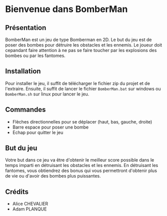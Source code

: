 # Bienvenue dans BomberMan
## Présentation
BomberMan est un jeu de type Bomberman en 2D. Le but du jeu est de poser des bombes pour détruire les obstacles et les ennemis. Le joueur doit cepandant faire attention à ne pas se faire toucher par les explosions des bombes ou par les fantomes.

## Installation
Pour installer le jeu, il suffit de télécharger le fichier zip du projet et de l'extraire. Ensuite, il suffit de lancer le fichier `BomberMan.bat` sur windows ou `BomberMan.sh` sur linux pour lancer le jeu.

## Commandes
- Flèches directionnelles pour se déplacer (haut, bas, gauche, droite)
- Barre espace pour poser une bombe
- Echap pour quitter le jeu

## But du jeu
Votre but dans ce jeu va être d'obtenir le meilleur score possible dans le temps imparti en détruisant les obstacles et les ennemis. En détruisant les fantomes, vous obtiendrez des bonus qui vous permettront d'obtenir plus de vie ou d'avoir des bombes plus puissantes.

## Crédits
- Alice CHEVALIER
- Adam PLANQUE